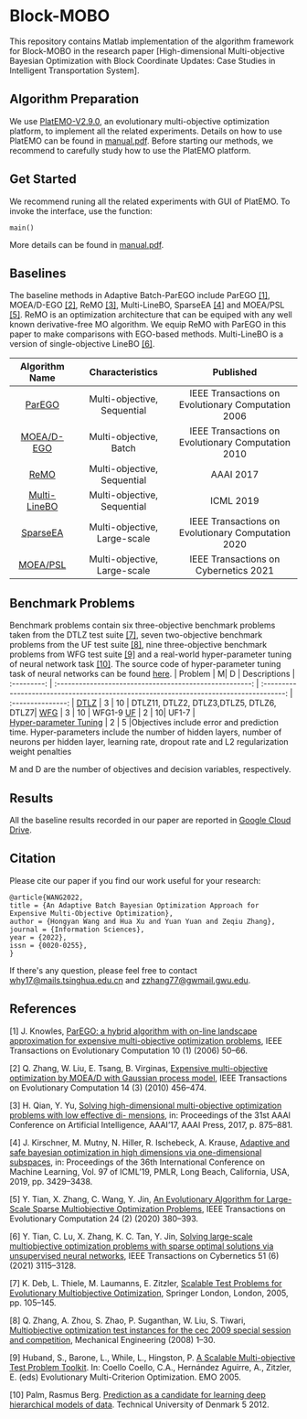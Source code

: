 # Block-MOBO
This repository contains Matlab implementation of the algorithm framework for Block-MOBO in the research paper [High-dimensional Multi-objective Bayesian Optimization with Block Coordinate Updates: Case Studies in Intelligent Transportation System].

## Algorithm Preparation
We use [PlatEMO-V2.9.0](https://github.com/BIMK/PlatEMO/releases/tag/PlatEMO_v2.9.0), an evolutionary multi-objective optimization platform, to implement all the related experiments. Details on how to use PlatEMO can be found in [manual.pdf](https://github.com/BIMK/PlatEMO/blob/master/PlatEMO/manual.pdf). Before starting our methods, we recommend to  carefully study how to use the PlatEMO platform.

## Get Started
We recommend runing all the related experiments with GUI of PlatEMO. To invoke the interface, use the function:
```
main()
```
More details can be found in [manual.pdf](https://github.com/BIMK/PlatEMO/blob/master/PlatEMO/manual.pdf). 

## Baselines
The baseline methods in Adaptive Batch-ParEGO include ParEGO [[1]](#parego), MOEA/D-EGO [[2]](#moeadego), ReMO [[3]](#remo), Multi-LineBO, SparseEA [[4]](#sparseea) and MOEA/PSL [[5]](#moeapsl). ReMO is an optimization architecture that can be equiped with any well known derivative-free MO algorithm. We equip ReMO with ParEGO in this paper to make comparisons with EGO-based methods. Multi-LineBO is a version of single-objective LineBO [[6]](#linebo).

|    Algorithm Name      | Characteristics|    Published     |
| :---------: | :-----------------------------------------------------: | :------------------------------------------------------------------------------------: | 
[ParEGO](https://www.cs.bham.ac.uk/~jdk/parego/) | Multi-objective, Sequential |        IEEE Transactions on Evolutionary Computation 2006         |  
[MOEA/D-EGO](https://ieeexplore.ieee.org/document/5353656) | Multi-objective, Batch |        IEEE Transactions on Evolutionary Computation 2010         | 
[ReMO](https://ojs.aaai.org/index.php/AAAI/article/view/10664) | Multi-objective, Sequential |        AAAI 2017         |   
[Multi-LineBO](http://proceedings.mlr.press/v97/kirschner19a/kirschner19a.pdf) | Multi-objective, Sequential |        ICML 2019         |
[SparseEA](https://ieeexplore.ieee.org/document/8720021) | Multi-objective, Large-scale |IEEE Transactions on Evolutionary Computation 2020 |  
[MOEA/PSL](https://ieeexplore.ieee.org/document/9047876) | Multi-objective, Large-scale |IEEE Transactions on Cybernetics 2021 | 

## Benchmark Problems
Benchmark problems contain six three-objective benchmark problems taken from the DTLZ test suite [[7]](#dtlz), seven two-objective benchmark problems from the UF test suite [[8]](#uf), nine three-objective benchmark problems from WFG test suite [[9]](#wfg) and a real-world hyper-parameter tuning of neural network task [[10]](#nn). The source code of hyper-parameter tuning task of neural networks can be found [here](https://github.com/rasmusbergpalm/DeepLearnToolbox).
|    Problem      |                   M| D                           | Descriptions
| :---------: | :-----------------------------------------------------: | :------------------------------------------------------------------------------------: | :---------------: |
[DTLZ](https://www.cs.bham.ac.uk/~jdk/parego/) | 3 |  10  |  DTLZ11, DTLZ2, DTLZ3,DTLZ5, DTLZ6, DTLZ7|
[WFG](https://ieeexplore.ieee.org/document/5353656) | 3 | 10  | WFG1-9
[UF](https://ojs.aaai.org/index.php/AAAI/article/view/10664) | 2 | 10| UF1-7       |   
[Hyper-parameter Tuning](http://www2.imm.dtu.dk/pubdb/edoc/imm6284.pdf) | 2 |  5 |Objectives include error and prediction time. Hyper-parameters include the number of hidden layers, number of neurons per hidden layer, learning rate, dropout rate and L2 regularization weight penalties

M and D are the number of objectives and decision variables, respectively.

## Results
All the baseline results recorded in our paper are reported in [Google Cloud Drive](https://drive.google.com/drive/folders/1ANE701izoLUNoADnfkngrapyTqHCHyGS).


## Citation
Please cite our paper if you find our work useful for your research:
```
@article{WANG2022,
title = {An Adaptive Batch Bayesian Optimization Approach for Expensive Multi-Objective Optimization},
author = {Hongyan Wang and Hua Xu and Yuan Yuan and Zeqiu Zhang},
journal = {Information Sciences},
year = {2022},
issn = {0020-0255},
}
```
If there's any question, please feel free to contact why17@mails.tsinghua.edu.cn and zzhang77@gwmail.gwu.edu.

## References

<a name="1">
</a>

[1] J. Knowles, [ParEGO: a hybrid algorithm with on-line landscape approximation for expensive multi-objective optimization problems](https://ieeexplore.ieee.org/document/1583627), IEEE Transactions on Evolutionary Computation 10 (1) (2006) 50–66.

<a name="2">
</a>

[2] Q. Zhang, W. Liu, E. Tsang, B. Virginas, [Expensive multi-objective optimization by MOEA/D with Gaussian process model](https://ieeexplore.ieee.org/document/5353656), IEEE Transactions on Evolutionary Computation 14 (3) (2010) 456–474.

<a name="3">
</a>

[3] H. Qian, Y. Yu, [Solving high-dimensional multi-objective optimization problems with low effective di- mensions](https://ojs.aaai.org/index.php/AAAI/article/view/10664), in: Proceedings of the 31st AAAI Conference on Artificial Intelligence, AAAI’17, AAAI Press, 2017, p. 875–881.

<a name="4">
</a>

[4] J. Kirschner, M. Mutny, N. Hiller, R. Ischebeck, A. Krause, [Adaptive and safe bayesian optimization in high dimensions via one-dimensional subspaces](http://proceedings.mlr.press/v97/kirschner19a/kirschner19a.pdf), in: Proceedings of the 36th International Conference on Machine Learning, Vol. 97 of ICML’19, PMLR, Long Beach, California, USA, 2019, pp. 3429–3438.

<a name="5">
</a>

[5] Y. Tian, X. Zhang, C. Wang, Y. Jin, [An Evolutionary Algorithm for Large-Scale Sparse Multiobjective Optimization Problems](https://ieeexplore.ieee.org/document/8720021), IEEE Transactions on Evolutionary Computation 24 (2) (2020) 380–393.


<a name="6">
</a>

[6] Y. Tian, C. Lu, X. Zhang, K. C. Tan, Y. Jin, [Solving large-scale multiobjective optimization problems with sparse optimal solutions via unsupervised neural networks](https://ieeexplore.ieee.org/document/9047876), IEEE Transactions on Cybernetics 51 (6) (2021) 3115–3128.


<a name="7">
</a>

[7] K. Deb, L. Thiele, M. Laumanns, E. Zitzler, [Scalable Test Problems for Evolutionary Multiobjective Optimization](https://link.springer.com/chapter/10.1007/1-84628-137-7_6), Springer London, London, 2005, pp. 105–145.

<a name="8">
</a>

[8] Q. Zhang, A. Zhou, S. Zhao, P. Suganthan, W. Liu, S. Tiwari, [Multiobjective optimization test instances for the cec 2009 special session and competition](https://www.researchgate.net/publication/265432807_Multiobjective_optimization_Test_Instances_for_the_CEC_2009_Special_Session_and_Competition), Mechanical Engineering (2008) 1–30.

<a name="9">
</a>

[9] Huband, S., Barone, L., While, L., Hingston, P. [A Scalable Multi-objective Test Problem Toolkit](https://link.springer.com/chapter/10.1007/978-3-540-31880-4_20). In: Coello Coello, C.A., Hernández Aguirre, A., Zitzler, E. (eds) Evolutionary Multi-Criterion Optimization. EMO 2005.

<a name="10">
</a>

[10] Palm, Rasmus Berg. [Prediction as a candidate for learning deep hierarchical models of data](http://www2.imm.dtu.dk/pubdb/edoc/imm6284.pdf). Technical University of Denmark 5 2012.
